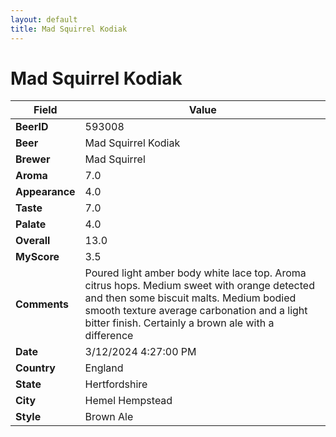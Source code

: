 ```yaml
---
layout: default
title: Mad Squirrel Kodiak
---
```


# Mad Squirrel Kodiak

| Field         | Value     |
|---------------|-----------|
| **BeerID** | 593008 |
| **Beer** | Mad Squirrel Kodiak |
| **Brewer** | Mad Squirrel |
| **Aroma** | 7.0 |
| **Appearance** | 4.0 |
| **Taste** | 7.0 |
| **Palate** | 4.0 |
| **Overall** | 13.0 |
| **MyScore** | 3.5 |
| **Comments** | Poured light amber body white lace top. Aroma citrus hops. Medium sweet with orange detected and then some biscuit malts. Medium bodied smooth texture average carbonation and a light bitter finish. Certainly a brown ale with a difference  |
| **Date** | 3/12/2024 4:27:00 PM |
| **Country** | England |
| **State** | Hertfordshire |
| **City** | Hemel Hempstead |
| **Style** | Brown Ale |
